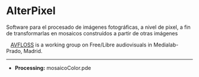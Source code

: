 # AlterPixel
Software para el procesado de imágenes fotográficas, a nivel de pixel, a fin de transformarlas en mosaicos construídos a partir de otras imágenes

&nbsp;&nbsp;&nbsp;[AVFLOSS](http://medialab-prado.es/article/avfloss "Title") is a working group on Free/Libre audiovisuals in Medialab-Prado, Madrid. 

****
 + __Processing:__ mosaicoColor.pde
 
